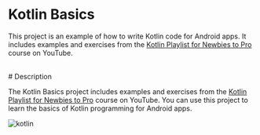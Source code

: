 # Kotlin Basics

This project is an example of how to write Kotlin code for Android apps. It includes examples and exercises from the [Kotlin Playlist for Newbies to Pro](https://www.youtube.com/playlist?list=PLQkwcJG4YTCRSQikwhtoApYs9ij_Hc5Z9) course on YouTube.

<br>
# Description
</br>

The Kotlin Basics project includes examples and exercises from the [Kotlin Playlist for Newbies to Pro](https://www.youtube.com/playlist?list=PLQkwcJG4YTCRSQikwhtoApYs9ij_Hc5Z9) course on YouTube. You can use this project to learn the basics of Kotlin programming for Android apps.
 

![kotlin](https://github.com/ankitkumar1302/KotlinCode/assets/95230112/2bd0028e-20d3-4937-898e-c678c1ee2aa7)


